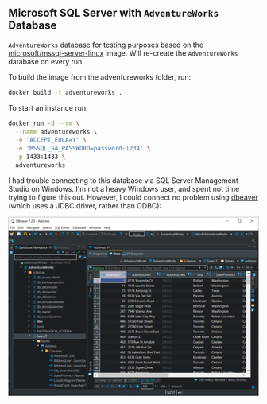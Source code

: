 ## Microsoft SQL Server with `AdventureWorks` Database

`AdventureWorks` database for testing purposes based on the [microsoft/mssql-server-linux](https://hub.docker.com/r/microsoft/mssql-server-linux/) image. Will re-create the `AdventureWorks` database on every run.

To build the image from the adventureworks folder, run:

```bash
docker build -t adventureworks .
```

To start an instance run:

```bash
docker run -d --rm \
  --name adventureworks \
  -e 'ACCEPT_EULA=Y' \
  -e 'MSSQL_SA_PASSWORD=password-1234' \
  -p 1433:1433 \
  adventureworks
```

I had trouble connecting to this database via SQL Server Management Studio on Windows.  I'm not a heavy Windows user, and spent not time trying to figure this out.  However, I could connect no problem using [dbeaver](https://dbeaver.com/) (which uses a JDBC driver, rather than ODBC):

![](img/dbeaver.png)

